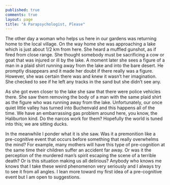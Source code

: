 ```yaml
---
published: true
comments: true
layout: page
title: "A Parapsychologist, Please"
---
```





The other day a woman who helps us here in our gardens was returning home to the local village. On the way home she was approaching a lake which is just about 1/2 km from here. She heard a muffled gunshot, as if fired from close range. She thought somebody must be sacrificing a cow or goat that was injured or ill by the lake. A moment later she sees a figure of a man in a plaid shirt running away from the lake and into the bare desert. He promptly disappears and it made her doubt if there really was a figure. However, she was certain there was and knew it wasn’t her imagination. She checked to see if he left any tracks in the sand but she didn’t see any.

As she got even closer to the lake she saw that there were police vehicles there. She saw them removing the body of a man with the same plaid shirt as the figure who was running away from the lake. Unfortunately, our once quiet little valley has turned into Buchenvald and this happens all of the time. We have an embarrassing gas problem around here, you know, the Haliburton kind. Do the narcos work for them? Hopefully the world is tuned into this; we are sitting ducks.

In the meanwhile I ponder what it is she saw. Was it a premonition like a pre-cognitive event that occurs before something that really overwhelms the mind? For example, many mothers will have this type of pre-cognition at the same time their children suffer an accident far away. Or was it the perception of the murdered man’s spirit escaping the scene of a terrible death?  Or is this situation making us all delirious?  Anybody who knows me knows that I take these weird phenomenon very seriously and I always try to see it from all angles. I lean more toward my first idea of a pre-cognitive event but I am open to suggestions.

